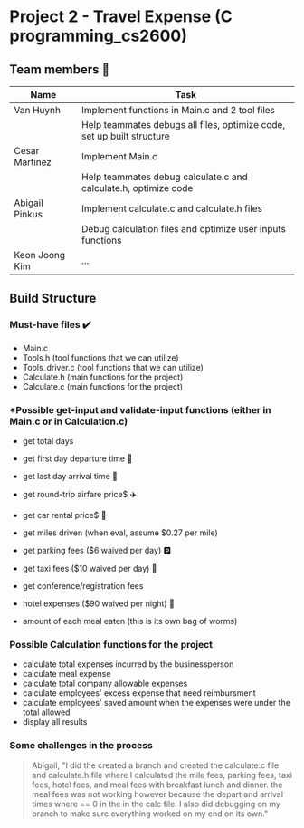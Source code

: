 # **Project 2 - Travel Expense (C programming_cs2600)**

## Team members 🤘
| Name        | Task |
| ------      | ----------- |
| Van Huynh   | Implement functions in Main.c and 2 tool files
|             | Help teammates debugs all files, optimize code, set up built structure
| Cesar Martinez| Implement Main.c 
|               | Help teammates debug calculate.c and calculate.h, optimize code
| Abigail Pinkus| Implement calculate.c and calculate.h files
|               | Debug calculation files and optimize user inputs functions
| Keon Joong Kim| ...


## Build Structure

###  Must-have files  ✔️
- Main.c 
- Tools.h           (tool functions that we can utilize)
- Tools_driver.c    (tool functions that we can utilize)
- Calculate.h       (main functions for the project)
- Calculate.c       (main functions for the project)


### *Possible get-input and validate-input functions (either in Main.c or in Calculation.c)
- get total days
- get first day departure time 🧭
- get last day arrival time 🧭

- get round-trip airfare price$ ✈️
- get car rental price$ 🚙
- get miles driven (when eval, assume $0.27 per mile)
- get parking fees ($6 waived per day) 🅿️
- get taxi fees ($10 waived per day) 🚖
- get conference/registration fees
- hotel expenses ($90 waived per night) 🏨
- amount of each meal eaten (this is its own bag of worms)


### Possible Calculation functions for the project
- calculate total expenses incurred by the businessperson
- calculate meal expense
- calculate total company allowable expenses
- calculate employees' excess expense that need reimbursment
- calculate employees' saved amount when the expenses were under the total allowed
- display all results

### Some challenges in the process
> Abigail, "I did the created a branch and created the calculate.c file and calculate.h file where I calculated the mile fees, parking fees, taxi fees, hotel fees, and meal fees with breakfast lunch and dinner. the meal fees was not working however because the depart and arrival times where == 0 in the in the calc file. I also did debugging on my branch to make sure everything worked on my end on its own."